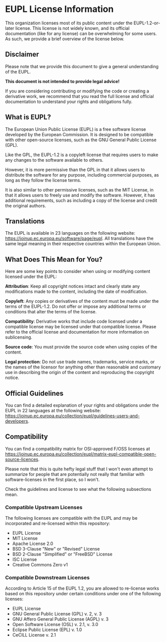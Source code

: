 # EUPL License Information

This organization licenses most of its public content under the EUPL-1.2-or-later license.
This license is not widely known, and its official documentation (like for any license) can be overwhelming for some users. 
As such, we provide a brief overview of the license below.

## Disclaimer

Please note that we provide this document to give a general understanding of the EUPL.

**This document is not intended to provide legal advice!**

If you are considering contributing or modifying the code or creating a derivative work,
we recommend that you read the full license and official documentation to understand your rights and obligations fully.


## What is EUPL?

The European Union Public License (EUPL) is a free software license developed by the European Commission.
It is designed to be compatible with other open-source licenses, such as the GNU General Public License (GPL).

Like the GPL, 
the EUPL-1.2 is a copyleft license that requires users to make any changes to the software available to others. 

However, it is more permissive than the GPL in that it allows users to distribute the software for any purpose, 
including commercial purposes, as long as they follow the license terms. 

It is also similar to other permissive licenses, such as the MIT License, 
in that it allows users to freely use and modify the software. However, it has additional requirements, 
such as including a copy of the license and credit the original authors.

## Translations

The EUPL is available in 23 languages on the following website: https://joinup.ec.europa.eu/software/page/eupl. 
All translations have the same legal meaning in their respective countries within the European Union.

## What Does This Mean for You?

Here are some key points to consider when using or modifying content licensed under the EUPL:

**Attribution**: 
Keep all copyright notices intact and clearly state any modifications made to the content, including the date of modification.

**Copyleft**: 
Any copies or derivatives of the content must be made under the terms of the EUPL-1.2. 
Do not offer or impose any additional terms or conditions that alter the terms of the license.

**Compatibility**: 
Derivative works that include code licensed under a compatible license may be licensed under that compatible license. 
Please refer to the official license and documentation for more information on sublicensing.

**Source code**: 
You must provide the source code when using copies of the content.

**Legal protection**: 
Do not use trade names, trademarks, service marks, or the names of the licensor for anything 
other than reasonable and customary use in describing the origin of the content and reproducing the copyright notice.

## Official Guidelines

You can find a detailed explanation of your rights and obligations under the EUPL in 22 languages at the following website: 
https://joinup.ec.europa.eu/collection/eupl/guidelines-users-and-developers.

## Compatibility

You can find a compatibility matrix for OSI-approved F/OSS licenses at 
https://joinup.ec.europa.eu/collection/eupl/matrix-eupl-compatible-open-source-licences.

Please note that this is quite hefty legal stuff that I won't even attempt to summarize for people that are
potentially not really that familiar with software-licenses in the first place, so I won't.

Check the guidelines and license to see what the following subsections mean.

### Compatible Upstream Licenses

The following licenses are compatible with the EUPL and may be incorporated and re-licensed within this repository:

* EUPL License
* MIT License
* Apache License 2.0
* BSD 3-Clause "New" or "Revised" License
* BSD 2-Clause "Simplified" or "FreeBSD" License
* ISC License
* Creative Commons Zero v1

### Compatible Downstream Licenses

According to Article 15 of the EUPL 1.2, you are allowed to re-license works based on this repository under certain conditions 
under one of the following licenses:

* EUPL License
* GNU General Public License (GPL) v. 2, v. 3
* GNU Affero General Public License (AGPL) v. 3
* Open Software License (OSL) v. 2.1, v. 3.0
* Eclipse Public License (EPL) v. 1.0
* CeCILL License v. 2.1
